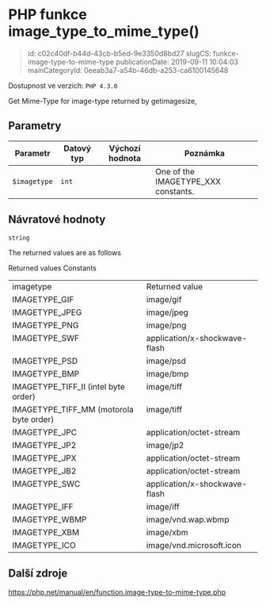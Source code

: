PHP funkce image_type_to_mime_type()
================================

> id: c02c40df-b44d-43cb-b5ed-9e3350d8bd27
> slugCS: funkce-image-type-to-mime-type
> publicationDate: 2019-09-11 10:04:03
> mainCategoryId: 0eeab3a7-a54b-46db-a253-ca6100145648

Dostupnost ve verzích: `PHP 4.3.0`

Get Mime-Type for image-type returned by getimagesize,


Parametry
--------------

| Parametr | Datový typ | Výchozí hodnota | Poznámka |
|-----|-----|-----|-----|
| `$imagetype` | `int` |  | One of the IMAGETYPE_XXX constants. |


Návratové hodnoty
----------------

`string`

The returned values are as follows
<table>
Returned values Constants
<tr valign="top">
<td>imagetype</td>
<td>Returned value</td>
</tr>
<tr valign="top">
<td>IMAGETYPE_GIF</td>
<td>image/gif</td>
</tr>
<tr valign="top">
<td>IMAGETYPE_JPEG</td>
<td>image/jpeg</td>
</tr>
<tr valign="top">
<td>IMAGETYPE_PNG</td>
<td>image/png</td>
</tr>
<tr valign="top">
<td>IMAGETYPE_SWF</td>
<td>application/x-shockwave-flash</td>
</tr>
<tr valign="top">
<td>IMAGETYPE_PSD</td>
<td>image/psd</td>
</tr>
<tr valign="top">
<td>IMAGETYPE_BMP</td>
<td>image/bmp</td>
</tr>
<tr valign="top">
<td>IMAGETYPE_TIFF_II (intel byte order)</td>
<td>image/tiff</td>
</tr>
<tr valign="top">
<td>
IMAGETYPE_TIFF_MM (motorola byte order)
</td>
<td>image/tiff</td>
</tr>
<tr valign="top">
<td>IMAGETYPE_JPC</td>
<td>application/octet-stream</td>
</tr>
<tr valign="top">
<td>IMAGETYPE_JP2</td>
<td>image/jp2</td>
</tr>
<tr valign="top">
<td>IMAGETYPE_JPX</td>
<td>application/octet-stream</td>
</tr>
<tr valign="top">
<td>IMAGETYPE_JB2</td>
<td>application/octet-stream</td>
</tr>
<tr valign="top">
<td>IMAGETYPE_SWC</td>
<td>application/x-shockwave-flash</td>
</tr>
<tr valign="top">
<td>IMAGETYPE_IFF</td>
<td>image/iff</td>
</tr>
<tr valign="top">
<td>IMAGETYPE_WBMP</td>
<td>image/vnd.wap.wbmp</td>
</tr>
<tr valign="top">
<td>IMAGETYPE_XBM</td>
<td>image/xbm</td>
</tr>
<tr valign="top">
<td>IMAGETYPE_ICO</td>
<td>image/vnd.microsoft.icon</td>
</tr>
</table>

Další zdroje
------------

https://php.net/manual/en/function.image-type-to-mime-type.php
